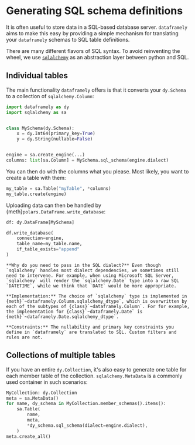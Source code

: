 # Generating SQL schema definitions

It is often useful to store data in a SQL-based database server. `dataframely` aims to make this easy by
providing a simple mechanism for translating your `dataframely` schemas to SQL table definitions.

There are many different flavors of SQL syntax. To avoid reinventing the wheel, we use [
`sqlalchemy`](https://www.sqlalchemy.org/) as an abstraction
layer between python and SQL.

## Individual tables

The main functionality `dataframely` offers is that it converts your `dy.Schema` to a collection of `sqlalchemy.Column`:

```python
import dataframely as dy
import sqlalchemy as sa


class MySchema(dy.Schema):
    x = dy.Int64(primary_key=True)
    y = dy.String(nullable=False)


engine = sa.create_engine(...)
columns: list[sa.Column] = MySchema.sql_schema(engine.dialect)
```

You can then do with the columns what you please. Most likely, you want to create a table with them:

```python
my_table = sa.Table("myTable", *columns)
my_table.create(engine)
```

Uploading data can then be handled by {meth}`polars.DataFrame.write_database`:

```python
df: dy.DataFrame[MySchema]

df.write_database(
    connection=engine,
    table_name=my_table.name,
    if_table_exists="append"
)
```

```{note}
**Why do you need to pass in the SQL dialect?** Even though `sqlalchemy` handles most dialect dependencies, we sometimes still need to intervene. For example, when using Microsoft SQL Server, `sqlalchemy` will render the `sqlalchemy.Date` type into a raw SQL `DATETIME`, while we think that `DATE` would be more appropriate.
```

```{note}
**Implementation:** The choice of `sqlalchemy` type is implemented in {meth}`~dataframely.Column.sqlalchemy_dtype`, which is overwritten by each of the subtypes of {class}`~dataframely.Column`. For for example, the implementation for {class}`~dataframely.Date` is {meth}`~dataframely.Date.sqlalchemy_dtype`.
```

```{note}
**Constraints:** The nullability and primary key constraints you define in `dataframely` are translated to SQL. Custom filters and rules are not.
```

## Collections of multiple tables

If you have an entire `dy.Collection`, it's also easy to generate one table for each member table of the collection.
`sqlalchemy.MetaData` is a commonly used container in such scenarios:

```python
MyCollection: dy.Collection
meta = sa.MetaData()
for name, dy_schema in MyCollection.member_schemas().items():
    sa.Table(
        name,
        meta,
        *dy_schema.sql_schema(dialect=engine.dialect),
    )
meta.create_all()
```
